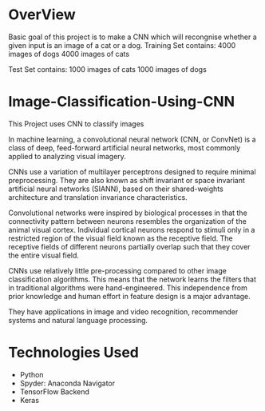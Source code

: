 # OverView
Basic goal of this project is to make a CNN which will recongnise whether a given input is an image of a cat or a dog. 
Training Set contains: 4000 images of dogs
                       4000 images of cats
                       
Test Set contains: 1000 images of cats
                   1000 images of dogs
                   
# Image-Classification-Using-CNN
This Project uses CNN to classify images

In machine learning, a convolutional neural network (CNN, or ConvNet) is a class of deep, feed-forward artificial neural networks, most commonly applied to analyzing visual imagery.

CNNs use a variation of multilayer perceptrons designed to require minimal preprocessing. They are also known as shift invariant or space invariant artificial neural networks (SIANN), based on their shared-weights architecture and translation invariance characteristics.

Convolutional networks were inspired by biological processes in that the connectivity pattern between neurons resembles the organization of the animal visual cortex. Individual cortical neurons respond to stimuli only in a restricted region of the visual field known as the receptive field. The receptive fields of different neurons partially overlap such that they cover the entire visual field.

CNNs use relatively little pre-processing compared to other image classification algorithms. This means that the network learns the filters that in traditional algorithms were hand-engineered. This independence from prior knowledge and human effort in feature design is a major advantage.

They have applications in image and video recognition, recommender systems and natural language processing.

# Technologies Used

* Python 
* Spyder: Anaconda Navigator
* TensorFlow Backend
* Keras
